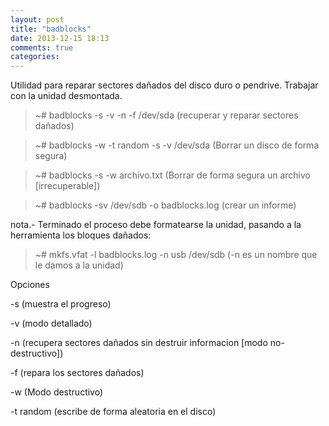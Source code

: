 ```yaml
---
layout: post
title: "badblocks"
date: 2013-12-15 18:13
comments: true
categories: 
---
```

Utilidad para reparar sectores dañados del disco duro o pendrive. Trabajar con la unidad desmontada.

>~# badblocks -s -v -n -f /dev/sda  (recuperar y reparar sectores dañados)

>~# badblocks -w -t random -s -v /dev/sda (Borrar un disco de forma segura)

>~# badblocks -s -w archivo.txt (Borrar de forma segura un archivo [irrecuperable])

>~# badblocks -sv /dev/sdb -o badblocks.log  (crear un informe)

nota.- Terminado el proceso debe formatearse la unidad, pasando a la herramienta los bloques dañados:

>~# mkfs.vfat -l badblocks.log -n usb /dev/sdb  (-n es un nombre que le damos a la unidad)

Opciones

-s (muestra el progreso)

-v (modo detallado)

-n (recupera sectores dañados sin destruir informacion [modo no-destructivo])

-f (repara los sectores dañados)

-w (Modo destructivo)

-t random (escribe de forma aleatoria en el disco)

